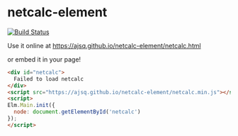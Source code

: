 # netcalc-element

[![Build Status](https://travis-ci.org/ajsq/netcalc-element.svg?branch=master)](https://travis-ci.org/ajsq/netcalc-element)

Use it online at https://ajsq.github.io/netcalc-element/netcalc.html

or embed it in your page!

```html
<div id="netcalc">
  Failed to load netcalc
</div>
<script src="https://ajsq.github.io/netcalc-element/netcalc.min.js"></script>
<script>
Elm.Main.init({
  node: document.getElementById('netcalc')
});
</script>
```

